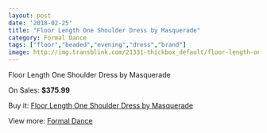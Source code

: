 ```yaml
---
layout: post
date: '2018-02-25'
title: "Floor Length One Shoulder Dress by Masquerade"
category: Formal Dance
tags: ["floor","beaded","evening","dress","brand"]
image: http://img.transblink.com/21331-thickbox_default/floor-length-one-shoulder-dress-by-masquerade.jpg
---
```

Floor Length One Shoulder Dress by Masquerade

On Sales: **$375.99**
<a href="https://www.transblink.com/en/formal-dance/6760-floor-length-one-shoulder-dress-by-masquerade.html"><amp-img layout="responsive" width="600" height="600" src="//img.transblink.com/21331-thickbox_default/floor-length-one-shoulder-dress-by-masquerade.jpg" alt="Floor Length One Shoulder Dress by Masquerade 0" /></a>
<a href="https://www.transblink.com/en/formal-dance/6760-floor-length-one-shoulder-dress-by-masquerade.html"><amp-img layout="responsive" width="600" height="600" src="//img.transblink.com/21332-thickbox_default/floor-length-one-shoulder-dress-by-masquerade.jpg" alt="Floor Length One Shoulder Dress by Masquerade 1" /></a>

Buy it: [Floor Length One Shoulder Dress by Masquerade](https://www.transblink.com/en/formal-dance/6760-floor-length-one-shoulder-dress-by-masquerade.html "Floor Length One Shoulder Dress by Masquerade")

View more: [Formal Dance](https://www.transblink.com/en/6-formal-dance "Formal Dance")